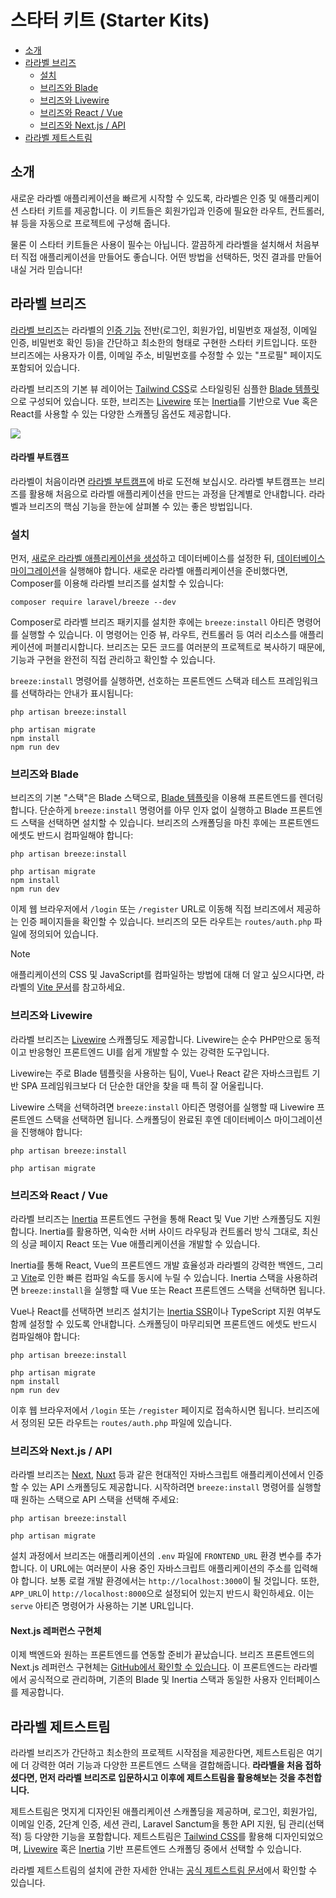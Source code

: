 # 스타터 키트 (Starter Kits)

- [소개](#introduction)
- [라라벨 브리즈](#laravel-breeze)
    - [설치](#laravel-breeze-installation)
    - [브리즈와 Blade](#breeze-and-blade)
    - [브리즈와 Livewire](#breeze-and-livewire)
    - [브리즈와 React / Vue](#breeze-and-inertia)
    - [브리즈와 Next.js / API](#breeze-and-next)
- [라라벨 제트스트림](#laravel-jetstream)

<a name="introduction"></a>
## 소개

새로운 라라벨 애플리케이션을 빠르게 시작할 수 있도록, 라라벨은 인증 및 애플리케이션 스타터 키트를 제공합니다. 이 키트들은 회원가입과 인증에 필요한 라우트, 컨트롤러, 뷰 등을 자동으로 프로젝트에 구성해 줍니다.

물론 이 스타터 키트들은 사용이 필수는 아닙니다. 깔끔하게 라라벨을 설치해서 처음부터 직접 애플리케이션을 만들어도 좋습니다. 어떤 방법을 선택하든, 멋진 결과를 만들어내실 거라 믿습니다!

<a name="laravel-breeze"></a>
## 라라벨 브리즈

[라라벨 브리즈](https://github.com/laravel/breeze)는 라라벨의 [인증 기능](/docs/10.x/authentication) 전반(로그인, 회원가입, 비밀번호 재설정, 이메일 인증, 비밀번호 확인 등)을 간단하고 최소한의 형태로 구현한 스타터 키트입니다. 또한 브리즈에는 사용자가 이름, 이메일 주소, 비밀번호를 수정할 수 있는 "프로필" 페이지도 포함되어 있습니다.

라라벨 브리즈의 기본 뷰 레이어는 [Tailwind CSS](https://tailwindcss.com)로 스타일링된 심플한 [Blade 템플릿](/docs/10.x/blade)으로 구성되어 있습니다. 또한, 브리즈는 [Livewire](https://livewire.laravel.com) 또는 [Inertia](https://inertiajs.com)를 기반으로 Vue 혹은 React를 사용할 수 있는 다양한 스캐폴딩 옵션도 제공합니다.

<img src="https://laravel.com/img/docs/breeze-register.png" />

#### 라라벨 부트캠프

라라벨이 처음이라면 [라라벨 부트캠프](https://bootcamp.laravel.com)에 바로 도전해 보십시오. 라라벨 부트캠프는 브리즈를 활용해 처음으로 라라벨 애플리케이션을 만드는 과정을 단계별로 안내합니다. 라라벨과 브리즈의 핵심 기능을 한눈에 살펴볼 수 있는 좋은 방법입니다.

<a name="laravel-breeze-installation"></a>
### 설치

먼저, [새로운 라라벨 애플리케이션을 생성](/docs/10.x/installation)하고 데이터베이스를 설정한 뒤, [데이터베이스 마이그레이션](/docs/10.x/migrations)을 실행해야 합니다. 새로운 라라벨 애플리케이션을 준비했다면, Composer를 이용해 라라벨 브리즈를 설치할 수 있습니다:

```shell
composer require laravel/breeze --dev
```

Composer로 라라벨 브리즈 패키지를 설치한 후에는 `breeze:install` 아티즌 명령어를 실행할 수 있습니다. 이 명령어는 인증 뷰, 라우트, 컨트롤러 등 여러 리소스를 애플리케이션에 퍼블리시합니다. 브리즈는 모든 코드를 여러분의 프로젝트로 복사하기 때문에, 기능과 구현을 완전히 직접 관리하고 확인할 수 있습니다.

`breeze:install` 명령어를 실행하면, 선호하는 프론트엔드 스택과 테스트 프레임워크를 선택하라는 안내가 표시됩니다:

```shell
php artisan breeze:install

php artisan migrate
npm install
npm run dev
```

<a name="breeze-and-blade"></a>
### 브리즈와 Blade

브리즈의 기본 "스택"은 Blade 스택으로, [Blade 템플릿](/docs/10.x/blade)을 이용해 프론트엔드를 렌더링합니다. 단순하게 `breeze:install` 명령어를 아무 인자 없이 실행하고 Blade 프론트엔드 스택을 선택하면 설치할 수 있습니다. 브리즈의 스캐폴딩을 마친 후에는 프론트엔드 에셋도 반드시 컴파일해야 합니다:

```shell
php artisan breeze:install

php artisan migrate
npm install
npm run dev
```

이제 웹 브라우저에서 `/login` 또는 `/register` URL로 이동해 직접 브리즈에서 제공하는 인증 페이지들을 확인할 수 있습니다. 브리즈의 모든 라우트는 `routes/auth.php` 파일에 정의되어 있습니다.

> [!NOTE]
> 애플리케이션의 CSS 및 JavaScript를 컴파일하는 방법에 대해 더 알고 싶으시다면, 라라벨의 [Vite 문서](/docs/10.x/vite#running-vite)를 참고하세요.

<a name="breeze-and-livewire"></a>
### 브리즈와 Livewire

라라벨 브리즈는 [Livewire](https://livewire.laravel.com) 스캐폴딩도 제공합니다. Livewire는 순수 PHP만으로 동적이고 반응형인 프론트엔드 UI를 쉽게 개발할 수 있는 강력한 도구입니다.

Livewire는 주로 Blade 템플릿을 사용하는 팀이, Vue나 React 같은 자바스크립트 기반 SPA 프레임워크보다 더 단순한 대안을 찾을 때 특히 잘 어울립니다.

Livewire 스택을 선택하려면 `breeze:install` 아티즌 명령어를 실행할 때 Livewire 프론트엔드 스택을 선택하면 됩니다. 스캐폴딩이 완료된 후엔 데이터베이스 마이그레이션을 진행해야 합니다:

```shell
php artisan breeze:install

php artisan migrate
```

<a name="breeze-and-inertia"></a>
### 브리즈와 React / Vue

라라벨 브리즈는 [Inertia](https://inertiajs.com) 프론트엔드 구현을 통해 React 및 Vue 기반 스캐폴딩도 지원합니다. Inertia를 활용하면, 익숙한 서버 사이드 라우팅과 컨트롤러 방식 그대로, 최신의 싱글 페이지 React 또는 Vue 애플리케이션을 개발할 수 있습니다.

Inertia를 통해 React, Vue의 프론트엔드 개발 효율성과 라라벨의 강력한 백엔드, 그리고 [Vite](https://vitejs.dev)로 인한 빠른 컴파일 속도를 동시에 누릴 수 있습니다. Inertia 스택을 사용하려면 `breeze:install`을 실행할 때 Vue 또는 React 프론트엔드 스택을 선택하면 됩니다.

Vue나 React를 선택하면 브리즈 설치기는 [Inertia SSR](https://inertiajs.com/server-side-rendering)이나 TypeScript 지원 여부도 함께 설정할 수 있도록 안내합니다. 스캐폴딩이 마무리되면 프론트엔드 에셋도 반드시 컴파일해야 합니다:

```shell
php artisan breeze:install

php artisan migrate
npm install
npm run dev
```

이후 웹 브라우저에서 `/login` 또는 `/register` 페이지로 접속하시면 됩니다. 브리즈에서 정의된 모든 라우트는 `routes/auth.php` 파일에 있습니다.

<a name="breeze-and-next"></a>
### 브리즈와 Next.js / API

라라벨 브리즈는 [Next](https://nextjs.org), [Nuxt](https://nuxt.com) 등과 같은 현대적인 자바스크립트 애플리케이션에서 인증할 수 있는 API 스캐폴딩도 제공합니다. 시작하려면 `breeze:install` 명령어를 실행할 때 원하는 스택으로 API 스택을 선택해 주세요:

```shell
php artisan breeze:install

php artisan migrate
```

설치 과정에서 브리즈는 애플리케이션의 `.env` 파일에 `FRONTEND_URL` 환경 변수를 추가합니다. 이 URL에는 여러분이 사용 중인 자바스크립트 애플리케이션의 주소를 입력해야 합니다. 보통 로컬 개발 환경에서는 `http://localhost:3000`이 될 것입니다. 또한, `APP_URL`이 `http://localhost:8000`으로 설정되어 있는지 반드시 확인하세요. 이는 `serve` 아티즌 명령어가 사용하는 기본 URL입니다.

<a name="next-reference-implementation"></a>
#### Next.js 레퍼런스 구현체

이제 백엔드와 원하는 프론트엔드를 연동할 준비가 끝났습니다. 브리즈 프론트엔드의 Next.js 레퍼런스 구현체는 [GitHub에서 확인할 수 있습니다](https://github.com/laravel/breeze-next). 이 프론트엔드는 라라벨에서 공식적으로 관리하며, 기존의 Blade 및 Inertia 스택과 동일한 사용자 인터페이스를 제공합니다.

<a name="laravel-jetstream"></a>
## 라라벨 제트스트림

라라벨 브리즈가 간단하고 최소한의 프로젝트 시작점을 제공한다면, 제트스트림은 여기에 더 강력한 여러 기능과 다양한 프론트엔드 스택을 결합해줍니다. **라라벨을 처음 접하셨다면, 먼저 라라벨 브리즈로 입문하시고 이후에 제트스트림을 활용해보는 것을 추천합니다.**

제트스트림은 멋지게 디자인된 애플리케이션 스캐폴딩을 제공하며, 로그인, 회원가입, 이메일 인증, 2단계 인증, 세션 관리, Laravel Sanctum을 통한 API 지원, 팀 관리(선택적) 등 다양한 기능을 포함합니다. 제트스트림은 [Tailwind CSS](https://tailwindcss.com)를 활용해 디자인되었으며, [Livewire](https://livewire.laravel.com) 혹은 [Inertia](https://inertiajs.com) 기반 프론트엔드 스캐폴딩 중에서 선택할 수 있습니다.

라라벨 제트스트림의 설치에 관한 자세한 안내는 [공식 제트스트림 문서](https://jetstream.laravel.com)에서 확인할 수 있습니다.
